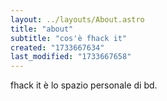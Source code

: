 ```yaml
---
layout: ../layouts/About.astro
title: "about"
subtitle: "cos'è fhack it"
created: "1733667634"
last_modified: "1733667658"
---
```


fhack it è lo spazio personale di bd.